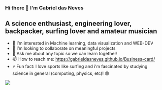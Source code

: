### Hi there 👋 I'm Gabriel das Neves

## A science enthusiast, engineering lover, backpacker, surfing lover and amateur musician 

- 🌱 I’m interested in Machine learning, data visualization and WEB-DEV 
- 👯 I’m looking to collaborate on meaningful projects 
- 💬 Ask me about any topic so we can learn together!
- 📫 How to reach me: https://gabrieldasneves.github.io/Business-card/
- ⚡ Fun fact: I love sports like surfing and i'm fascinated by studying science in general (computing, physics, etc)! 😄 

![](https://media1.giphy.com/media/1C8bHHJturSx2/200w.webp?cid=ecf05e4702u342081b3zh0srbda4iseu79wp7vrhuyb4xa0j&rid=200w.webp&ct=g)


